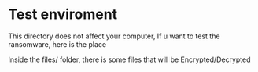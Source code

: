 # Test enviroment 

This directory does not affect your computer, 
If u want to test the ransomware, here is the place

Inside the files/ folder, there is some files that will be Encrypted/Decrypted
